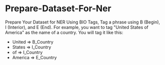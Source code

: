 # Prepare-Dataset-For-Ner
Prepare Your Dataset for NER Using BIO Tags, Tag a phrase using B (Begin), I (Interior), and E (End). For example, you want to tag "United States of America" as the name of a country. You will tag it like this: <br/>
* United   => B_Country 
* States   => I_Country 
* of       => I_Country
* America  => E_Country 

